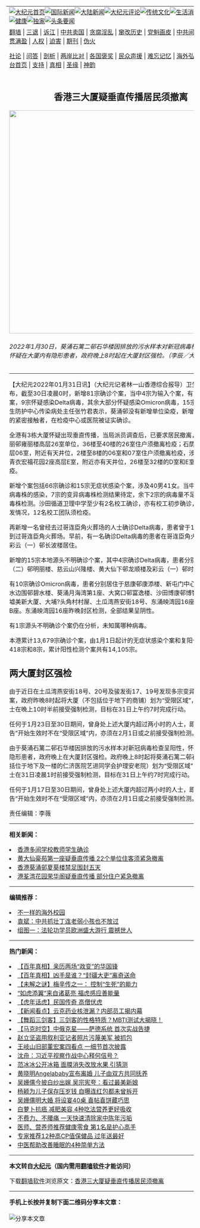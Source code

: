 <a name="1" id="1" target="_blank"></a><span id="1"></span>
<table align=center border="0"><tr><td colspan="2" VALIGN=TOP><a href="https://github.com/ccmfrm3873/djy/blob/master/gb/nf1351518.md#1"><img src="https://raw.githubusercontent.com/ccmfrm3873/www/master/t/djy/1.jpg" title="大纪元首页" alt="大纪元首页"></a><a href="https://github.com/ccmfrm3873/djy/blob/master/gb/n24hr.md#1"><img src="https://raw.githubusercontent.com/ccmfrm3873/www/master/t/djy/3.jpg" title="国际新闻" alt="国际新闻"></a><a href="https://github.com/ccmfrm3873/djy/blob/master/gb/nsc413.md#1"><img src="https://raw.githubusercontent.com/ccmfrm3873/www/master/t/djy/4.jpg" title="大陆新闻" alt="大陆新闻"></a><a href="https://github.com/ccmfrm3873/djy/blob/master/gb/news392.md#1"><img src="https://raw.githubusercontent.com/ccmfrm3873/www/master/t/djy/5.jpg" title="大纪元评论" alt="大纪元评论"></a><a href="https://github.com/ccmfrm3873/djy/blob/master/gb/news2007.md#1"><img src="https://raw.githubusercontent.com/ccmfrm3873/www/master/t/djy/6.jpg" title="传统文化" alt="传统文化"></a><a href="https://github.com/ccmfrm3873/djy/blob/master/gb/news2008.md#1"><img src="https://raw.githubusercontent.com/ccmfrm3873/www/master/t/djy/7.jpg" title="生活消费" alt="生活消费"></a><a href="https://github.com/ccmfrm3873/djy/blob/master/gb/ncyule.md#1"><img src="https://raw.githubusercontent.com/ccmfrm3873/www/master/t/djy/8.jpg" title="娱乐休闲" alt="娱乐休闲"></a><a href="https://github.com/ccmfrm3873/djy/blob/master/gb/nsc1002.md#1"><img src="https://raw.githubusercontent.com/ccmfrm3873/www/master/t/djy/9.jpg" title="健康" alt="健康"></a><a href="https://github.com/ccmfrm3873/djy/blob/master/gb/nf6092.md#1"><img src="https://raw.githubusercontent.com/ccmfrm3873/www/master/t/djy/10a.jpg" title="独家" alt="独家"></a><a href="https://github.com/ccmfrm3873/djy/blob/master/gb/nf4514.md#1"><img src="https://raw.githubusercontent.com/ccmfrm3873/www/master/t/djy/12a.jpg" title="头条要闻" alt="头条要闻"></a></td></tr>
<tr><td colspan="2" VALIGN=TOP><a target="_blank" href="https://github.com/ccmfrm3873/www/blob/master/README.md?zsrh#1">翻墙</a> | <a target="_blank" href="https://github.com/ccmfrm3873/djy/blob/master/gb/nf5657.md#1">三退</a> | <a target="_blank" href="https://github.com/ccmfrm3873/djy/blob/master/gb/nf6124.md#1">诉江</a> | <a target="_blank" href="https://github.com/ccmfrm3873/djy/blob/master/gb/nf1176117.md#1">中共卖国</a> | <a target="_blank" href="https://github.com/ccmfrm3873/djy/blob/master/gb/nf5773.md#1">贪腐淫乱</a> | <a target="_blank" href="https://github.com/ccmfrm3873/djy/blob/master/gb/nf1176115.md#1">窜改历史</a> | <a target="_blank" href="https://github.com/ccmfrm3873/djy/blob/master/gb/nf1176107.md#1">党魁画皮</a> | <a target="_blank" href="https://github.com/ccmfrm3873/djy/blob/master/gb/nf1320400.md#1">中共间谍</a> | <a target="_blank" href="https://github.com/ccmfrm3873/djy/blob/master/gb/nf1176114.md#1">破坏传统</a> | <a target="_blank" href="https://github.com/ccmfrm3873/ntdtv/blob/master/gb/prog447_1.md#1">恶贯满盈</a> | <a target="_blank" href="https://github.com/ccmfrm3873/djy/blob/master/gb/ncid278.md#1">人权</a> | <a target="_blank" href="https://github.com/ccmfrm3873/djy/blob/master/gb/nf1176111.md#1">迫害</a> | <a target="_blank" href="https://gitlab.com/szzdlab/mh-qikan/blob/master/README.md#1">期刊</a> | <a target="_blank" href="https://github.com/ccmfrm3873/djy/blob/master/gb/nf5562.md#1">伪火</a></p><p><a target="_blank" href="https://github.com/ccmfrm3873/djy/blob/master/gb/9p.md#1">社论</a> | <a target="_blank" href="https://github.com/ccmfrm3873/djy/blob/master/gb/nf4378.md#1">问答</a> | <a target="_blank" href="https://github.com/ccmfrm3873/djy/blob/master/gb/nf5792.md#1">剖析</a> | <a target="_blank" href="https://github.com/ccmfrm3873/djy/blob/master/gb/nf5735.md#1">两岸比对</a> | <a target="_blank" href="https://github.com/ccmfrm3873/djy/blob/master/gb/nf6119.md#1">各国褒奖</a> | <a target="_blank" href="https://github.com/ccmfrm3873/djy/blob/master/gb/nf6120.md#1">民众声援</a> | <a target="_blank" href="https://github.com/ccmfrm3873/djy/blob/master/gb/nf1188594.md#1">难忘记忆</a> | <a target="_blank" href="https://github.com/ccmfrm3873/djy/blob/master/gb/nf3180.md#1">海外弘传</a> | <a target="_blank" href="https://github.com/ccmfrm3873/djy/blob/master/gb/nf5410.md#1">万人上访</a> | <a target="_blank" href="https://github.com/ccmfrm3873/www/blob/master/README.md?zsrh#1">平台首页</a> | <a target="_blank" href="https://github.com/ccmfrm3873/djy/blob/master/gb/nf4386.md#1">支持</a> | <a target="_blank" href="https://github.com/ccmfrm3873/djy/blob/master/gb/nf4389.md#1">真相</a> | <a target="_blank" href="https://github.com/ccmfrm3873/djy/blob/master/gb/nf5790.md#1">圣缘</a> | <a target="_blank" href="https://github.com/ccmfrm3873/djy/blob/master/gb/nf4786.md#1">神韵</a></td></tr>
<tr><td VALIGN=TOP width="626"><h2 align=center>香港三大厦疑垂直传播居民须撤离</h2>
<img width="600" src="https://i.epochtimes.com/assets/uploads/2022/01/id13544563-2201310227201538-600x400.jpg" />
<h6>2022年1月30日，葵涌石篱二邨石华楼因排放的污水样本对新冠病毒检查呈阳性，怀疑在大厦内有隐形患者，政府晚上8时起在大厦封区强检。（李辰／大纪元）
</h6>
<hr>
	<p>【大纪元2022年01月31日讯】（大纪元记者林一山<ahref="https://github.com/ccmfrm3873/djy/blob/master/gb/tag/%E9%A6%99%E6%B8%AF.md#1">香港</a>综合报导）卫生防护中心公布，截至30日凌晨0时，新增81宗确诊个案，当中4宗为输入个案，有77宗为本地个案，9宗怀疑感染Delta病毒，其余大部分怀疑感染Omicron病毒，15宗源头不明。卫生防护中心传染病处主任张竹君表示，葵涌邨没有新增单位染疫，新增个案都是<ahref="https://github.com/ccmfrm3873/djy/blob/master/gb/tag/%E5%B1%85%E6%B0%91.md#1">居民</a>的紧密接触者，在检疫中心或医院被证实确诊。</p>
<p>全港有3栋大厦怀疑出现<ahref="https://github.com/ccmfrm3873/djy/blob/master/gb/tag/%E5%9E%82%E7%9B%B4%E4%BC%A0%E6%92%AD.md#1">垂直传播</a>，当局派员调查后，已要求<ahref="https://github.com/ccmfrm3873/djy/blob/master/gb/tag/%E5%B1%85%E6%B0%91.md#1">居民</a>撤离，包括油塘油丽邨雍丽楼高层26室单位，36楼至40楼的26室住户<ahref="https://github.com/ccmfrm3873/djy/blob/master/gb/tag/%E9%A1%BB%E6%92%A4%E7%A6%BB.md#1">须撤离</a>检疫；石荫东邨荫裕楼低层06室，附近有天井位，2楼至8楼的06室和07室住户须撤离检疫，涉及14个单位；青衣宏福花园2座高层E室，附近亦有天井位，26楼至32楼的D室和E室住户须撤离检疫。</p>
<p>新增个案包括66宗确诊和15宗无症状感染个案，涉及40男41女。当中72宗涉及变异病毒株的感染，7宗的变异病毒株检测结果待定，余下2宗的病毒量不足以进行变异病毒株检测。沙田循道卫理中学至少有2名校工确诊，亦有校工初步确诊，疑似出现爆发情况，12名校工团队须检疫。</p>
<p>再新增一名曾经去过哥连臣角火葬场的人士确诊Delta病毒，患者曾于1月23日与家人到过哥连臣角火葬场。早前，有一名确诊Delta病毒的患者在哥连臣角火葬场工作，在彩云（一）邨长波楼居住。</p>
<p>新增的15宗本地源头不明确诊个案，其中4宗确诊Delta病毒，患者分别居住于彩云（二）邨明丽楼、慈云山兴隆楼、黄大仙下邨龙顺楼及彩云（一）邨时雨楼。</p>
<p>有10宗确诊Omicron病毒，患者分别居住于慈康邨康添楼、新屯门中心第3座、元朗水边围邨碧水楼、葵涌月海湾第1座、大窝口邨富逸楼、沙田博康邨博智楼、大埔旧墟美新大厦、大埔?头角村村屋、土瓜湾燕安街18号、东涌映湾园16座及观塘彩兴苑B座。东涌映湾园16座昨晚封区检测，全部结果呈阴性。</p>
<p>有1宗源头不明确诊个案仍在分析，未知属哪种病毒。</p>
<p>本港累计13,679宗确诊个案，由1月1日起计的无症状感染个案和复阳个案分别为418宗和8宗，累计阳性检测个案共有14,105宗。</p>
<h2>两大厦封区强检</h2>
<p>由于近日在土瓜湾燕安街18号、20号及骏发街17、19号发现多宗变异病毒株确诊个案，政府昨晚8时起将大厦（不包括位于地下的商铺）划为“受限区域”，要求受检人士在晚上10时半前接受强制检测，目标在31日上午约7时完成行动。</p>
<p>任何于1月23日至30日期间，曾身处上述大厦内超过两小时的人士，即使在“相关宣告”开始生效时不在“受限区域”内，亦须在2月1日或之前接受强制检测。</p>
<p>由于葵涌石篱二邨石华楼因排放的污水样本对新冠病毒检查呈阳性，怀疑在大厦内有隐形患者，政府晚上在大厦封区强检。政府晚上8时起将葵涌石篱二邨石华楼（不包括位于地下及一楼的仁济医院艺进同学会护理安老院）划为“受限区域”，要求受检人士在31日凌晨1时前接受强制检测，目标在31日上午约7时完成行动。</p>
<p>任何于1月17日至30日期间，曾身处上述大厦内超过两小时的人士，即使在“相关宣告”开始生效时不在“受限区域”内，亦须在2月1日或之前接受强制检测。◇</p>
<p>责任编辑：李薇</p>
	
<hr>


<strong>相关新闻：</strong>
<li><a href="https://github.com/ccmfrm3873/djy/blob/master/gb/22/1/20/n13516707.md#1">香港多间学校教师学生确诊</a></li>
<li><a href="https://github.com/ccmfrm3873/djy/blob/master/gb/22/1/25/n13527257.md#1">黄大仙豪苑第一座疑垂直传播 22个单位住客须紧急撤离</a></li>
<li><a href="https://github.com/ccmfrm3873/djy/blob/master/gb/22/1/26/n13529509.md#1">香港葵涌邨夏葵楼禁足围封五天</a></li>
<li><a href="https://github.com/ccmfrm3873/djy/blob/master/gb/22/1/26/n13529533.md#1">港荃湾花园荣华阁疑垂直传播 部分住户紧急撤离</a></li>
<hr>


<strong>编辑推荐：</strong>
<li><a href="https://github.com/upjkzu3674/djy/blob/master/gb/18/6/9/n10469652.md?dfh#1" target="_blank">不一样的海外校园</a></li><li><a href="https://github.com/tsiac2612/djy/blob/master/gb/18/2/26/n10172889.md#1" target="_blank">袁斌：中共抓壮丁连老弱小孩也不放过</a></li><li><a href="https://github.com/tsiac2612/djy/blob/master/gb/19/8/30/n11489139.md#1" target="_blank">组图一：法轮功学员欧洲盛大游行 震撼世人</a></li>
<hr>

<strong>热门新闻：</strong>
<li><a href="https://github.com/jnviye338/djy/blob/master/gb/22/1/21/n13521022.md#1">【百年真相】亲历两场“政变”的华国锋</a></li>
<li><a href="https://github.com/jnviye338/djy/blob/master/gb/22/1/18/n13513761.md#1">【百年真相】凶手是谁？“封疆大吏”离奇送命</a></li>
<li><a href="https://github.com/jnviye338/djy/blob/master/gb/22/1/21/n13521460.md#1">【未解之谜】梅辛传之一： 控制“生死”的能力</a></li>
<li><a href="https://github.com/jnviye338/djy/blob/master/gb/22/1/24/n13526013.md#1">“如虎添翼”来自诸葛亮  福虎感应善能量</a></li>
<li><a href="https://github.com/jnviye338/djy/blob/master/gb/22/1/18/n13513970.md#1">【虎年话虎】民国传奇 高僧伏虎</a></li>
<li><a href="https://github.com/jnviye338/djy/blob/master/gb/22/1/30/n13540508.md#1">【新闻看点】云克药业核泄漏？内部员工揭内幕</a></li>
<li><a href="https://github.com/jnviye338/djy/blob/master/gb/22/1/30/n13540486.md#1">【舞蹈三剑客】三剑客的性格特质？MBTI测试大揭晓！</a></li>
<li><a href="https://github.com/jnviye338/djy/blob/master/gb/22/1/29/n13538845.md#1">【马克时空】中俄克星——萨德系统 首次实战告捷</a></li>
<li><a href="https://github.com/jnviye338/djy/blob/master/gb/22/1/29/n13538255.md#1">赵立坚盗用叙利亚记者照片污蔑美军 被抓包</a></li>
<li><a href="https://github.com/jnviye338/djy/blob/master/gb/22/1/29/n13539381.md#1">王岐山旧部董宏案四看点 一细节首次披露</a></li>
<li><a href="https://github.com/jnviye338/djy/blob/master/gb/22/1/28/n13537428.md#1">沈舟：习近平视察作战中心释何信号？</a></li>
<li><a href="https://github.com/jnviye338/djy/blob/master/gb/22/1/28/n13537379.md#1">范冰冰公开冰箱 面膜消失改放水果 引猜测</a></li>
<li><a href="https://github.com/jnviye338/djy/blob/master/gb/22/1/28/n13535626.md#1">黄晓明Angelababy宣布离婚 儿子由双方共同抚养</a></li>
<li><a href="https://github.com/jnviye338/djy/blob/master/gb/22/1/29/n13538844.md#1">吴姗儒今披白纱出嫁 吴宗宪夸：看过最美新娘</a></li>
<li><a href="https://github.com/jnviye338/djy/blob/master/gb/22/1/27/n13534675.md#1">杨颖为儿子保存压岁钱 自曝连红包都未曾拆开</a></li>
<li><a href="https://github.com/jnviye338/djy/blob/master/gb/22/1/28/n13535474.md#1">吴姗儒明大婚 将设宴40桌 喜帖喜饼藏巧思</a></li>
<li><a href="https://github.com/jnviye338/djy/blob/master/gb/22/1/27/n13534363.md#1">白萝卜抗癌 减肥美容 4种吃法营养更好吸收</a></li>
<li><a href="https://github.com/jnviye338/djy/blob/master/gb/22/1/26/n13529618.md#1">不费力、不腰痛 一天快速清除家中陈年污垢</a></li>
<li><a href="https://github.com/jnviye338/djy/blob/master/gb/22/1/28/n13536326.md#1">医师、营养师推荐健康零食 第1名是护心高手</a></li>
<li><a href="https://github.com/jnviye338/djy/blob/master/gb/22/1/27/n13533955.md#1">专家推荐12种高CP值保健品 过年送最好</a></li>
<li><a href="https://github.com/jnviye338/djy/blob/master/gb/22/1/28/n13536068.md#1">中医帮助改善睡眠的4种简单方法</a></li>
<hr>

<strong>本文转自<a href="https://www.epochtimes.com">大纪元</a>（国内需用<a href="https://github.com/ccmfrm3873/www/blob/master/README.md#8">翻墙软件</a>才能访问）</strong><p>下载<a href="https://github.com/ccmfrm3873/www/blob/master/README.md#8">翻墙软件</a>浏览原文：<a href="https://www.epochtimes.com/gb/22/1/31/n13544546.htm">香港三大厦疑垂直传播居民须撤离</a></p><hr>

<strong>手机上长按并复制下面二维码分享本文章：</strong><br><br><img src="https://chart.apis.google.com/chart?cht=qr&chs=240x240&choe=UTF-8&chld=M|2&chl=https://github.com/ccmfrm3873/djy/blob/master/gb/22/1/31/n13544546.md%231" title="分享本文章"></td><td VALIGN=TOP><a href="https://github.com/ccmfrm3873/djy/blob/master/gb/16/1/21/n4622075.md?dfh#1" target="_blank"><img src="https://raw.githubusercontent.com/ccmfrm3873/djy/master/gb/300/wei-f1.jpg" title="中共的伪火骗局"  alt="中共的伪火骗局"></a><br><a href="https://github.com/ccmfrm3873/www/blob/master/README.md?dfh#9" target="_blank"><img src="https://raw.githubusercontent.com/ccmfrm3873/djy/master/gb/300/yong-h.jpg" title="永恒的见证"  alt="永恒的见证"></a><br><a href="https://github.com/ccmfrm3873/djy/blob/master/gb/13/9/29/n3974789.md?dfh#1" target="_blank"><img src="https://raw.githubusercontent.com/ccmfrm3873/djy/master/gb/300/shang-lnz.jpg" title="善良女子被中共投男牢"  alt="善良女子被中共投男牢"></a><br><a href="https://github.com/ccmfrm3873/djy/blob/master/gb/16/3/16/n4663449.md?dfh#1" target="_blank"><img src="https://raw.githubusercontent.com/ccmfrm3873/djy/master/gb/300/huo-z3.jpg" title="警卫目击活摘器官"  alt="警卫目击活摘器官"></a><br><a href="https://github.com/ccmfrm3873/djy/blob/master/gb/16/8/7/n8177641.md?dfh#1" target="_blank"><img src="https://raw.githubusercontent.com/ccmfrm3873/djy/master/gb/300/huo-z4.jpg" title="证人描述活摘恐怖"  alt="证人描述活摘恐怖"></a><br><a href="https://github.com/ccmfrm3873/djy/blob/master/gb/10/4/19/n2881569.md?dfh#1" target="_blank"><img src="https://raw.githubusercontent.com/ccmfrm3873/djy/master/gb/300/huo-z1.jpg" title="揭开活摘器官黑幕"  alt="揭开活摘器官黑幕"></a><br><a href="https://github.com/ccmfrm3873/djy/blob/master/gb/10/11/7/n3077476.md?dfh#1" target="_blank"><img src="https://raw.githubusercontent.com/ccmfrm3873/djy/master/gb/300/ma-ks.jpg" title="马克思的成魔之路"  alt="马克思的成魔之路"></a><br><a href="https://github.com/ccmfrm3873/djy/blob/master/gb/14/6/9/n4173977.md?dfh#1" target="_blank"><img src="https://raw.githubusercontent.com/ccmfrm3873/djy/master/gb/300/chang-zs.jpg" title="藏字石 蕴天机"  alt="藏字石 蕴天机"></a><br><a href="https://github.com/ccmfrm3873/djy/blob/master/gb/18/5/10/n10381511.md?dfh#1" target="_blank"><img src="https://raw.githubusercontent.com/ccmfrm3873/djy/master/gb/300/st1.jpg" title="关注三亿人三退"  alt="关注三亿人三退"></a><br><a href="https://github.com/ccmfrm3873/djy/blob/master/gb/18/3/21/n10237682.md?dfh#1" target="_blank"><img src="https://raw.githubusercontent.com/ccmfrm3873/djy/master/gb/300/jie-t.jpg" title="解体中共复兴中华"  alt="解体中共复兴中华"></a><br><a href="https://github.com/ccmfrm3873/djy/blob/master/gb/9/2/9/n2422991.md?dfh#1" target="_blank"><img src="https://raw.githubusercontent.com/ccmfrm3873/djy/master/gb/300/gao-zs.jpg" title="中共迫害良心律师"  alt="中共迫害良心律师"></a><br><a href="https://github.com/ccmfrm3873/djy/blob/master/gb/18/12/9/n10900044.md?dfh#1" target="_blank"><img src="https://raw.githubusercontent.com/ccmfrm3873/djy/master/gb/300/sj1.jpg" title="三百多万人举报江泽民"  alt="三百多万人举报江泽民"></a><br><a href="https://github.com/ccmfrm3873/djy/blob/master/gb/18/8/28/n10672014.md?dfh#1" target="_blank"><img src="https://raw.githubusercontent.com/ccmfrm3873/djy/master/gb/300/sj2.jpg" title="这些官员为何起诉江泽民"  alt="这些官员为何起诉江泽民"></a><br><a href="https://github.com/ccmfrm3873/djy/blob/master/gb/8/12/18/n2367165.md?dfh#1" target="_blank"><img src="https://raw.githubusercontent.com/ccmfrm3873/djy/master/gb/300/liangan.jpg" title="海峡两岸的强烈对比"  alt="海峡两岸的强烈对比"></a><br><a href="https://github.com/ccmfrm3873/djy/blob/master/gb/15/12/10/n4593139.md?dfh#1" target="_blank"><img src="https://raw.githubusercontent.com/ccmfrm3873/djy/master/gb/300/jia-ndzl.jpg" title="加拿大总理的贺信"  alt="加拿大总理的贺信"></a><br><a href="https://github.com/ccmfrm3873/djy/blob/master/gb/11/6/17/n3289382.md?dfh#1" target="_blank"><img src="https://raw.githubusercontent.com/ccmfrm3873/djy/master/gb/300/xiao-wd.jpg" title="探寻真相兼听则明"  alt="探寻真相兼听则明"></a><br><a href="https://github.com/ccmfrm3873/djy/blob/master/gb/18/10/27/n10812623.md?dfh#1" target="_blank"><img src="https://raw.githubusercontent.com/ccmfrm3873/djy/master/gb/300/yindu.jpg" title="印度媒体报道东方"  alt="印度媒体报道东方"></a><br><a href="https://github.com/ccmfrm3873/djy/blob/master/gb/18/6/9/n10469652.md?dfh#1" target="_blank"><img src="https://raw.githubusercontent.com/ccmfrm3873/djy/master/gb/300/xie-j.jpg" title="不一样的海外校园"  alt="不一样的海外校园"></a><br><a href="https://github.com/ccmfrm3873/djy/blob/master/gb/7/4/5/n1669415.md?dfh#1" target="_blank"><img src="https://raw.githubusercontent.com/ccmfrm3873/djy/master/gb/300/li-up.jpg" title="从大师到徒弟的传奇"  alt="从大师到徒弟的传奇"></a><br><a href="https://github.com/ccmfrm3873/djy/blob/master/gb/17/5/26/n9191512.md?dfh#1" target="_blank"><img src="https://raw.githubusercontent.com/ccmfrm3873/djy/master/gb/300/zfl2.jpg" title="亿万人与东方一本奇书"  alt="亿万人与东方一本奇书"></a><br><a href="https://github.com/ccmfrm3873/djy/blob/master/gb/13/11/27/n4020290.md?dfh#1" target="_blank"><img src="https://raw.githubusercontent.com/ccmfrm3873/djy/master/gb/300/zhen-h.jpg" title="大陆见不到的震撼场面"  alt="大陆见不到的震撼场面"></a><br><a href="https://github.com/ccmfrm3873/djy/blob/master/gb/15/7/17/n4482910.md?dfh#1" target="_blank"><img src="https://raw.githubusercontent.com/ccmfrm3873/djy/master/gb/300/dalu-sk.jpg" title="人心向善 大陆当初盛况"  alt="人心向善 大陆当初盛况"></a><br><a href="https://github.com/ccmfrm3873/djy/blob/master/gb/19/1/5/n10955468.md?dfh#1" target="_blank"><img src="https://raw.githubusercontent.com/ccmfrm3873/djy/master/gb/300/zfl1.jpg" title="追寻真理 这书讲什么"  alt="追寻真理 这书讲什么"></a><br><a href="https://github.com/ccmfrm3873/www/blob/master/README.md?dfh#1" target="_blank"><img src="https://raw.githubusercontent.com/ccmfrm3873/djy/master/gb/300/fq1.jpg" title="下载免费翻墙软件"  alt="下载免费翻墙软件"></a><br></td></tr></table>
